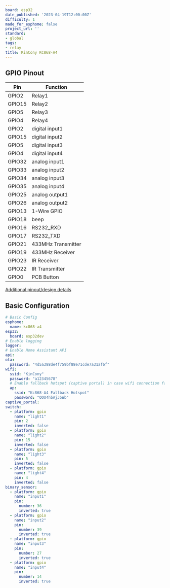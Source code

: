 ```yaml
---
board: esp32
date_published: '2023-04-19T12:00:00Z'
difficulty: 1
made_for_esphome: false
project_url: ''
standard:
- global
tags:
- relay
title: KinCony KC868-A4
---
```


## GPIO Pinout

| Pin    | Function            |
| ------ | ------------------  |
| GPIO2  | Relay1              |
| GPIO15 | Relay2              |
| GPIO5  | Relay3              |
| GPIO4  | Relay4              |
| GPIO2  | digital input1      |
| GPIO15 | digital input2      |
| GPIO5  | digital input3      |
| GPIO4  | digital input4      |
| GPIO32 | analog  input1      |
| GPIO33 | analog  input2      |
| GPIO34 | analog  input3      |
| GPIO35 | analog  input4      |
| GPIO25 | analog  output1     |
| GPIO26 | analog  output2     |
| GPIO13 | 1-Wire GPIO         |
| GPIO18 | beep                |
| GPIO16 | RS232_RXD           |
| GPIO17 | RS232_TXD           |
| GPIO21 | 433MHz Transmitter  |
| GPIO19 | 433MHz Receiver     |
| GPIO23 | IR Receiver         |
| GPIO22 | IR Transmitter      |
| GPIO0  | PCB Button          |
[Additional pinout/design details](https://www.kincony.com/arduino-esp32-4-channel-relay-module.html)

## Basic Configuration

```yaml
# Basic Config
esphome:
  name: kc868-a4
esp32:
  board: esp32dev
# Enable logging
logger:
# Enable Home Assistant API
api:
ota:
  password: "4d5a388de4f759bf88e71cde7a31af6f"
wifi:
  ssid: "KinCony"
  password: "a12345678"
  # Enable fallback hotspot (captive portal) in case wifi connection fails
  ap:
    ssid: "Kc868-A4 Fallback Hotspot"
    password: "QOU4hbAjJ5Wb"
captive_portal:
switch:
  - platform: gpio
    name: "light1"
    pin: 2
    inverted: false
  - platform: gpio
    name: "light2"
    pin: 15
    inverted: false
  - platform: gpio
    name: "light3"
    pin: 5
    inverted: false
  - platform: gpio
    name: "light4"
    pin: 4
    inverted: false
binary_sensor:
  - platform: gpio
    name: "input1"
    pin:
      number: 36
      inverted: true
  - platform: gpio
    name: "input2"
    pin:
      number: 39
      inverted: true
  - platform: gpio
    name: "input3"
    pin:
      number: 27
      inverted: true
  - platform: gpio
    name: "input4"
    pin:
      number: 14
      inverted: true
```
